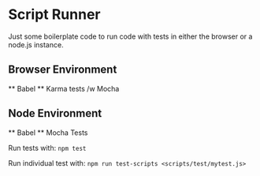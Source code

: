 # Script Runner

Just some boilerplate code to run code with tests in either the browser or a node.js instance.

## Browser Environment

** Babel
** Karma tests /w Mocha

## Node Environment

** Babel
** Mocha Tests

Run tests with: `npm test`

Run individual test with: `npm run test-scripts <scripts/test/mytest.js>`
